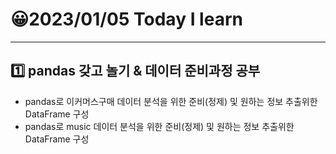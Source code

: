 # 😀2023/01/05 Today I learn
-------------------------
## 1️⃣ pandas 갖고 놀기 & 데이터 준비과정 공부
  
  * pandas로 이커머스구매 데이터 분석을 위한 준비(정제) 및 원하는 정보 추출위한 DataFrame 구성
  * pandas로 music 데이터 분석을 위한 준비(정제) 및 원하는 정보 추출위한 DataFrame 구성 
